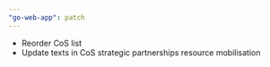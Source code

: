 ```yaml
---
"go-web-app": patch
---
```


- Reorder CoS list
- Update texts in CoS strategic partnerships resource mobilisation
